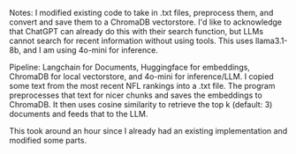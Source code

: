 Notes:
I modified existing code to take in .txt files, preprocess them, and convert and save them to a ChromaDB vectorstore. I'd like to acknowledge that ChatGPT can already do this with their search function, but LLMs cannot search for recent information without using tools. This uses llama3.1-8b, and I am using 4o-mini for inference.

Pipeline: Langchain for Documents, Huggingface for embeddings, ChromaDB for local vectorstore, and 4o-mini for inference/LLM. I copied some text from the most recent NFL rankings into a .txt file. The program preprocesses that text for nicer chunks and saves the embeddings to ChromaDB. It then uses cosine similarity to retrieve the top k (default: 3) documents and feeds that to the LLM.

This took around an hour since I already had an existing implementation and modified some parts. 